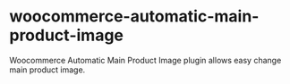 # woocommerce-automatic-main-product-image
Woocommerce Automatic Main Product Image plugin allows easy change main product image.
